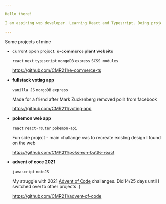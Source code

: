 ```yaml
---

Hello there!

I am aspiring web developer. Learning React and Typescript. Doing projects for fun. In love with javascript.

---
```


Some projects of mine

- current open project: **e-commerce plant website**

  `react` `next` `typescript` `mongoDB` `express` `SCSS modules`

  https://github.com/CMR211/e-commerce-ts

- **fullstack voting app**

  `vanilla JS` `mongoDB` `express`

  Made for a friend after Mark Zuckenberg removed polls from facebook
  
  https://github.com/CMR211/voting-app
  
- **pokemon web app**

  `react` `react-router` `pokemon-api`
  
  Fun side project - main challange was to recreate existing design I found on the web
  
  https://github.com/CMR211/pokemon-battle-react
  
- **advent of code 2021**

  `javascript` `nodeJS`
  
  My struggle with 2021 [Advent of Code](https://adventofcode.com/2021) challanges. Did 14/25 days until I switched over to other projects :(
  
  https://github.com/CMR211/advent-of-code
  
  
